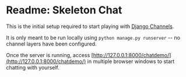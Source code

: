 # Readme: Skeleton Chat

This is the initial setup required to start playing with [Django Channels](https://channels.readthedocs.io/en/stable/index.html).

It is only meant to be run locally using `python manage.py runserver`  -- no channel layers have been configured.

Once the server is running, access [http://127.0.0.1:8000/chatdemo/](http://127.0.0.1:8000/chatdemo/) in multiple browser windows to start chatting with yourself.

